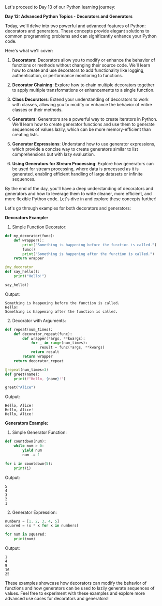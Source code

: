 Let's proceed to Day 13 of our Python learning journey:

**Day 13: Advanced Python Topics - Decorators and Generators**

Today, we'll delve into two powerful and advanced features of Python: decorators and generators.
These concepts provide elegant solutions to common programming problems and can significantly enhance your Python code.

Here's what we'll cover:

1. **Decorators**: Decorators allow you to modify or enhance the behavior of functions or methods without changing their source code. We'll learn how to create and use decorators to add functionality like logging, authentication, or performance monitoring to functions.

2. **Decorator Chaining**: Explore how to chain multiple decorators together to apply multiple transformations or enhancements to a single function.

3. **Class Decorators**: Extend your understanding of decorators to work with classes, allowing you to modify or enhance the behavior of entire classes or their methods.

4. **Generators**: Generators are a powerful way to create iterators in Python. We'll learn how to create generator functions and use them to generate sequences of values lazily, which can be more memory-efficient than creating lists.

5. **Generator Expressions**: Understand how to use generator expressions, which provide a concise way to create generators similar to list comprehensions but with lazy evaluation.

6. **Using Generators for Stream Processing**: Explore how generators can be used for stream processing, where data is processed as it is generated, enabling efficient handling of large datasets or infinite sequences.

By the end of the day, you'll have a deep understanding of decorators and generators and how to leverage them to write cleaner, more efficient, and more flexible Python code. 
Let's dive in and explore these concepts further!

Let's go through examples for both decorators and generators:

**Decorators Example:**

1. Simple Function Decorator:
```python
def my_decorator(func):
    def wrapper():
        print("Something is happening before the function is called.")
        func()
        print("Something is happening after the function is called.")
    return wrapper

@my_decorator
def say_hello():
    print("Hello!")

say_hello()
```
Output:
```
Something is happening before the function is called.
Hello!
Something is happening after the function is called.
```

2. Decorator with Arguments:
```python
def repeat(num_times):
    def decorator_repeat(func):
        def wrapper(*args, **kwargs):
            for _ in range(num_times):
                result = func(*args, **kwargs)
            return result
        return wrapper
    return decorator_repeat

@repeat(num_times=3)
def greet(name):
    print(f"Hello, {name}!")

greet("Alice")
```
Output:
```
Hello, Alice!
Hello, Alice!
Hello, Alice!
```

**Generators Example:**

1. Simple Generator Function:
```python
def countdown(num):
    while num > 0:
        yield num
        num -= 1

for i in countdown(5):
    print(i)
```
Output:
```
5
4
3
2
1
```

2. Generator Expression:
```python
numbers = [1, 2, 3, 4, 5]
squared = (x * x for x in numbers)

for num in squared:
    print(num)
```
Output:
```
1
4
9
16
25
```

These examples showcase how decorators can modify the behavior of functions and how generators can be used to lazily generate sequences of values.
Feel free to experiment with these examples and explore more advanced use cases for decorators and generators!
